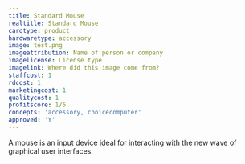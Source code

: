 ```yaml
---
title: Standard Mouse
realtitle: Standard Mouse
cardtype: product
hardwaretype: accessory
image: test.png
imageattribution: Name of person or company
imagelicense: License type
imagelink: Where did this image come from?
staffcost: 1
rdcost: 1
marketingcost: 1
qualitycost: 1
profitscore: 1/5
concepts: 'accessory, choicecomputer'
approved: 'Y'
---
```


A mouse is an input device ideal for interacting with the new wave of graphical user interfaces.
